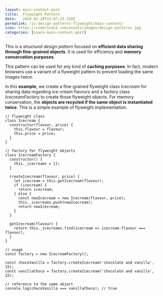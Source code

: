 ```yaml
---
layout: main-content-post
title:  Flyweight Pattern
date:   2020-02-20T22:07:23.310Z
permalink: /js-design-patterns-flyweight/main-content/
icon: https://codersnack.com/assets/images/design-patterns.jpg
categories: [snack-main-content-post]
---
```


This is a *structural design pattern* focused on **efficient data sharing through fine-grained objects**. It is used for efficiency and **memory conservation purposes**.

This pattern can be used for any kind of **caching purposes**. In fact, modern browsers use a variant of a flyweight pattern to prevent loading the same images twice.

In this **example**, we create a fine-grained flyweight class *Icecream* for sharing data regarding ice-cream flavours and a factory class *IcecreamFactory* to create those flyweight objects. For memory conservation, the **objects are recycled if the same object is instantiated twice**. This is a simple example of flyweight implementation.

```
// flyweight class
class Icecream {
  constructor(flavour, price) {
    this.flavour = flavour;
    this.price = price;
  }
}

// factory for flyweight objects
class IcecreamFactory {
  constructor() {
    this._icecreams = [];
  }

  createIcecream(flavour, price) {
    let icecream = this.getIcecream(flavour);
    if (icecream) {
      return icecream;
    } else {
      const newIcecream = new Icecream(flavour, price);
      this._icecreams.push(newIcecream);
      return newIcecream;
    }
  }

  getIcecream(flavour) {
    return this._icecreams.find(icecream => icecream.flavour === flavour);
  }
}

// usage
const factory = new IcecreamFactory();

const chocoVanilla = factory.createIcecream('chocolate and vanilla', 15);
const vanillaChoco = factory.createIcecream('chocolate and vanilla', 15);

// reference to the same object
console.log(chocoVanilla === vanillaChoco); // true
```